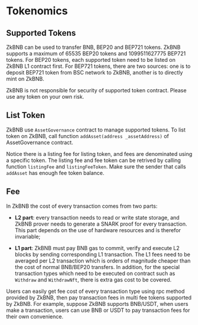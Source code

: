 # Tokenomics

## Supported Tokens
ZkBNB can be used to transfer BNB, BEP20 and BEP721 tokens. ZkBNB supports a maximum of 65535 BEP20 tokens and 1099511627775 BEP721 tokens. For BEP20 tokens, each supported token need to be listed on ZkBNB L1 contract first. For BEP721 tokens, there are two sources: one is to deposit BEP721 token from BSC network to ZkBNB, another is to directly mint on ZkBNB.

ZkBNB is not responsible for security of supported token contract. Please use any token on your own risk.

## List Token
ZkBNB use `AssetGovernance` contract to manage supported tokens. To list token on ZkBNB, call function `addAsset(address _assetAddress)` of AssetGovernance contract.

Notice there is a listing fee for listing token, and fees are denominated using a specific token. The listing fee and fee token can be retrived by calling function `listingFee` and `listingFeeToken`. Make sure the sender that calls `addAsset` has enough fee token balance.

## Fee
In ZkBNB the cost of every transaction comes from two parts:

- **L2 part**: every transaction needs to read or write state storage, and ZkBNB prover needs to generate a SNARK proof for every transaction. This part depends on the use of hardware resources and is therefor invariable;

- **L1 part**: ZkBNB must pay BNB gas to commit, verify and execute L2 blocks by sending corresponding L1 transaction. The L1 fees need to be averaged per L2 transaction which is orders of magnitude cheaper than the cost of normal BNB/BEP20 transfers. In addition, for the special transaction types which need to be executed on contract such as `Withdraw` and `WithdrawNft`, there is extra gas cost to be covered.

Users can easily get fee cost of every transaction type using rpc method provided by ZkBNB, then pay transaction fees in multi fee tokens supported by ZkBNB. For example, suppose ZkBNB supports BNB/USDT, when users make a transaction, users can use BNB or USDT to pay transaction fees for their own convenience.